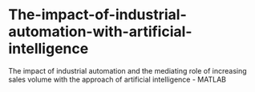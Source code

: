 # The-impact-of-industrial-automation-with-artificial-intelligence
The impact of industrial automation and the mediating role of increasing sales volume with the approach of artificial intelligence - MATLAB
